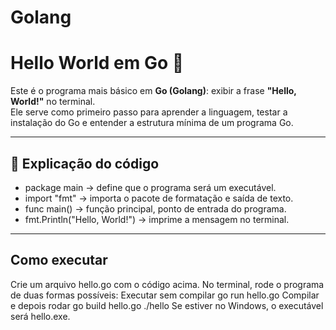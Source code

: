 # Golang
# Hello World em Go 🐹

Este é o programa mais básico em **Go (Golang)**: exibir a frase **"Hello, World!"** no terminal.  
Ele serve como primeiro passo para aprender a linguagem, testar a instalação do Go e entender a estrutura mínima de um programa Go.

---

## 📂 Explicação do código



- package main → define que o programa será um executável.
- import "fmt" → importa o pacote de formatação e saída de texto.
- func main() → função principal, ponto de entrada do programa.
- fmt.Println("Hello, World!") → imprime a mensagem no terminal.

---

## Como executar

Crie um arquivo hello.go com o código acima.
No terminal, rode o programa de duas formas possíveis:
Executar sem compilar
go run hello.go
Compilar e depois rodar
go build hello.go
./hello
Se estiver no Windows, o executável será hello.exe.
